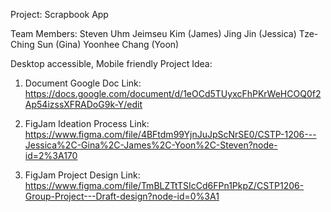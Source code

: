 Project: Scrapbook App

Team Members:
Steven Uhm
Jeimseu Kim (James)
Jing Jin (Jessica)
Tze-Ching Sun (Gina)
Yoonhee Chang (Yoon)

Desktop accessible, Mobile friendly
Project Idea:

1. Document Google Doc Link:
https://docs.google.com/document/d/1eOCd5TUyxcFhPKrWeHCOQ0f2Ap54izssXFRADoG9k-Y/edit

2. FigJam Ideation Process Link:
https://www.figma.com/file/4BFtdm99YjnJuJpScNrSE0/CSTP-1206---Jessica%2C-Gina%2C-James%2C-Yoon%2C-Steven?node-id=2%3A170

4. FigJam Project Design Link:
https://www.figma.com/file/TmBLZTtTSIcCd6FPn1PkpZ/CSTP1206-Group-Project---Draft-design?node-id=0%3A1

